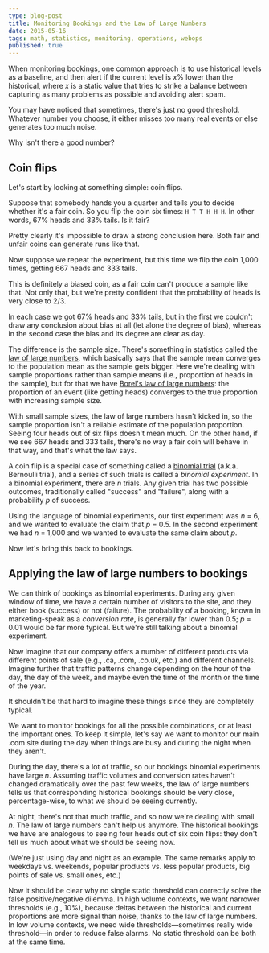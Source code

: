 ```yaml
---
type: blog-post
title: Monitoring Bookings and the Law of Large Numbers
date: 2015-05-16
tags: math, statistics, monitoring, operations, webops
published: true
---
```

When monitoring bookings, one common approach is to use historical levels as a baseline, and then alert if the current level is _x_% lower than the historical, where _x_ is a static value that tries to strike a balance between capturing as many problems as possible and avoiding alert spam.

You may have noticed that sometimes, there's just no good threshold. Whatever number you choose, it either misses too many real events or else generates too much noise.

Why isn't there a good number?

## Coin flips

Let's start by looking at something simple: coin flips.

Suppose that somebody hands you a quarter and tells you to decide whether it's a fair coin. So you flip the coin six times: `H T T H H H`. In other words, 67% heads and 33% tails. Is it fair?

Pretty clearly it's impossible to draw a strong conclusion here. Both fair and unfair coins can generate runs like that.

Now suppose we repeat the experiment, but this time we flip the coin 1,000 times, getting 667 heads and 333 tails.

This is definitely a biased coin, as a fair coin can't produce a sample like that. Not only that, but we're pretty confident that the probability of heads is very close to 2/3.

In each case we got 67% heads and 33% tails, but in the first we couldn't draw any conclusion about bias at all (let alone the degree of bias), whereas in the second case the bias and its degree are clear as day.

The difference is the sample size. There's something in statistics called the [law of large numbers](http://en.wikipedia.org/wiki/Law_of_large_numbers), which basically says that the sample mean converges to the population mean as the sample gets bigger. Here we're dealing with sample proportions rather than sample means (i.e., proportion of heads in the sample), but for that we have [Borel's law of large numbers](http://en.wikipedia.org/wiki/Law_of_large_numbers#Borel.27s_law_of_large_numbers): the proportion of an event (like getting heads) converges to the true proportion with increasing sample size.

With small sample sizes, the law of large numbers hasn't kicked in, so the sample proportion isn't a reliable estimate of the population proportion. Seeing four heads out of six flips doesn't mean much. On the other hand, if we see 667 heads and 333 tails, there's no way a fair coin will behave in that way, and that's what the law says.

A coin flip is a special case of something called a [binomial trial](http://en.wikipedia.org/wiki/Bernoulli_trial) (a.k.a. Bernoulli trial), and a series of such trials is called a _binomial experiment_. In a binomial experiment, there are _n_ trials. Any given trial has two possible outcomes, traditionally called "success" and "failure", along with a probability _p_ of success.

Using the language of binomial experiments, our first experiment was _n_ = 6, and we wanted to evaluate the claim that _p_ = 0.5. In the second experiment we had _n_ = 1,000 and we wanted to evaluate the same claim about _p_.

Now let's bring this back to bookings.

## Applying the law of large numbers to bookings

We can think of bookings as binomial experiments. During any given window of time, we have a certain number of visitors to the site, and they either book (success) or not (failure). The probability of a booking, known in marketing-speak as a _conversion rate_, is generally far lower than 0.5; _p_ = 0.01 would be far more typical. But we're still talking about a binomial experiment.

Now imagine that our company offers a number of different products via different points of sale (e.g., .ca, .com, .co.uk, etc.) and different channels. Imagine further that traffic patterns change depending on the hour of the day, the day of the week, and maybe even the time of the month or the time of the year.

It shouldn't be that hard to imagine these things since they are completely typical.

We want to monitor bookings for all the possible combinations, or at least the important ones. To keep it simple, let's say we want to monitor our main .com site during the day when things are busy and during the night when they aren't.

During the day, there's a lot of traffic, so our bookings binomial experiments have large _n_. Assuming traffic volumes and conversion rates haven't changed dramatically over the past few weeks, the law of large numbers tells us that corresponding historical bookings should be very close, percentage-wise, to what we should be seeing currently.

At night, there's not that much traffic, and so now we're dealing with small _n_. The law of large numbers can't help us anymore. The historical bookings we have are analogous to seeing four heads out of six coin flips: they don't tell us much about what we should be seeing now.

(We're just using day and night as an example. The same remarks apply to weekdays vs. weekends, popular products vs. less popular products, big points of sale vs. small ones, etc.)

Now it should be clear why no single static threshold can correctly solve the false positive/negative dilemma. In high volume contexts, we want narrower thresholds (e.g., 10%), because deltas between the historical and current proportions are more signal than noise, thanks to the law of large numbers. In low volume contexts, we need wide thresholds&mdash;sometimes really wide threshold&mdash;in order to reduce false alarms. No static threshold can be both at the same time.
